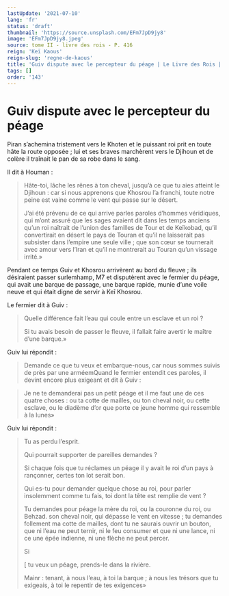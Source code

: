 ```yaml
---
lastUpdate: '2021-07-10'
lang: 'fr'
status: 'draft'
thumbnail: 'https://source.unsplash.com/EFm7JpD9jy8'
image: 'EFm7JpD9jy8.jpeg'
source: tome II - livre des rois - P. 416
reign: 'Keï Kaous'
reign-slug: 'regne-de-kaous'
title: 'Guiv dispute avec le percepteur du péage | Le Livre des Rois | Shâhnâmeh'
tags: []
order: '143'
---
```


<!-- LTeX: language=fr -->

# Guiv dispute avec le percepteur du péage

Piran s’achemina tristement vers le Khoten et le puissant roi prit en toute hâte la route opposée ; lui et ses braves marchèrent vers le Djihoun et de colère il traînait le pan de sa robe dans le sang.

Il dit à Houman :

> Hâte-toi, lâche les rênes à ton cheval, jusqu’à ce que tu aies atteint le Djihoun : car si nous apprenons que Khosrou l’a franchi, toute notre peine est vaine comme le vent qui passe sur le désert.
>
> J’ai été prévenu de ce qui arrive parles paroles d’hommes véridiques, qui m’ont assuré que les sages avaient dit dans les temps anciens qu’un roi naîtrait de l’union des familles de Tour et de Keïkobad, qu’il convertirait en désert le pays de Touran et qu’il ne laisserait pas subsister dans l’empire une seule ville ; que son cœur se tournerait avec amour vers l’Iran et qu’il ne montrerait au Touran qu’un vissage irrité.»

Pendant ce temps Guiv et Khosrou arrivèrent au bord du fleuve ; ils désiraient passer surlemhamp, M7 et disputèrent avec le fermier du péage, qui avait une barque de passage, une barque rapide, munie d’une voile neuve et qui était digne de servir à Keî
Khosrou.

Le fermier dit à Guiv :

> Quelle différence fait l’eau qui coule entre un esclave et un roi ?
>
> Si tu avais besoin de passer le fleuve, il fallait faire avertir le maître d’une barque.»

Guiv lui répondit :

> Demande ce que tu veux et embarque-nous, car nous sommes suivis de près par une arméemQuand le fermier entendit ces paroles, il devint encore plus exigeant et dit à Guiv :

> Je ne te demanderai pas un petit péage et il me faut une de ces quatre choses : ou ta cotte de mailles, ou ton cheval noir, ou cette esclave, ou le diadème d’or que porte ce jeune homme qui ressemble à la lunes»

Guiv lui répondit :

> Tu as perdu l’esprit.
>
> Qui pourrait supporter de pareilles demandes ?
>
> Si chaque fois que tu réclames un péage il y avait le roi d’un pays à rançonner, certes ton lot serait bon.
>
> Qui es-tu pour demander quelque chose au roi, pour parler insolemment comme tu fais, toi dont la tête est remplie de vent ?
>
> Tu demandes pour péage la mère du roi, ou la couronne du roi, ou Behzad. son cheval noir, qui dépasse le vent en vitesse ; tu demandes follement ma cotte de mailles, dont tu ne saurais ouvrir un bouton, que ni l’eau ne peut ternir, ni le feu consumer et que ni une lance, ni ce une épée indienne, ni une flèche ne peut percer.
>
> Si
>
> [
tu veux un péage, prends-le dans la rivière.
>
> Mainr : tenant, à nous l’eau, à toi la barque ; à nous les trésors que tu exigeais, à toi le repentir de tes exigences»
